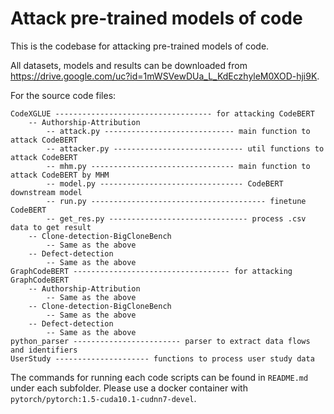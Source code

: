 # Attack pre-trained models of code

This is the codebase for attacking pre-trained models of code.

All datasets, models and results can be downloaded from https://drive.google.com/uc?id=1mWSVewDUa_L_KdEczhyleM0XOD-hji9K.

For the source code files:

```
CodeXGLUE ----------------------------------- for attacking CodeBERT
    -- Authorship-Attribution
        -- attack.py ----------------------------- main function to attack CodeBERT
        -- attacker.py ----------------------------- util functions to attack CodeBERT
        -- mhm.py -------------------------------- main function to attack CodeBERT by MHM
        -- model.py -------------------------------- CodeBERT downstream model
        -- run.py --------------------------------------- finetune CodeBERT
        -- get_res.py ------------------------------- process .csv data to get result
    -- Clone-detection-BigCloneBench
        -- Same as the above
    -- Defect-detection
        -- Same as the above
GraphCodeBERT ----------------------------------- for attacking GraphCodeBERT
    -- Authorship-Attribution
        -- Same as the above
    -- Clone-detection-BigCloneBench
        -- Same as the above
    -- Defect-detection
        -- Same as the above
python_parser ------------------------ parser to extract data flows and identifiers
UserStudy --------------------- functions to process user study data
```

The commands for running each code scripts can be found in `README.md` under each subfolder. Please use a docker container with `pytorch/pytorch:1.5-cuda10.1-cudnn7-devel`.
